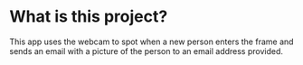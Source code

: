 # What is this project?
This app uses the webcam to spot when a new person enters the frame and sends an email with a picture of the person to an email address provided.